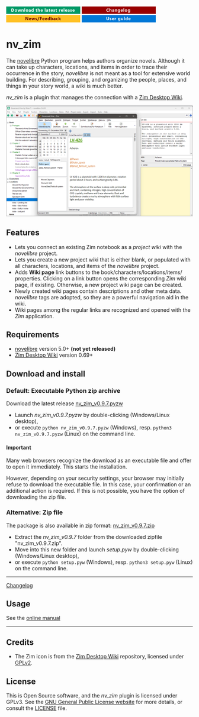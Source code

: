 [![Download the latest release](docs/img/download-button.png)](https://github.com/peter88213/nv_zim/raw/main/dist/nv_zim_v0.9.7.pyzw)
[![Changelog](docs/img/changelog-button.png)](docs/changelog.md)
[![News/Feedback](docs/img/news-button.png)](https://github.com/peter88213/novelibre/discussions)
[![Online help](docs/img/help-button.png)](https://peter88213.github.io/nvhelp-en/nv_zim/)


# nv_zim

The [novelibre](https://github.com/peter88213/novelibre/) Python program helps authors organize novels.
Although it can take up characters, locations, and items in order to trace their occurrence in the story,
*novelibre* is not meant as a tool for extensive world building. 
For describing, grouping, and organizing the people, places, and things in your story world, a wiki is much better.

*nv_zim* is a plugin that manages the connection with a [Zim Desktop Wiki](https://zim-wiki.org/).

![Screenshot](docs/Screenshots/screen01.png)

## Features

- Lets you connect an existing Zim notebook as a *project wiki* with the *novelibre* project.
- Lets you create a new project wiki that is either blank, or populated with all
  characters, locations, and items of the *novelibre* project.
- Adds **Wiki page** link buttons to the book/characters/locations/items/ properties.
  Clicking on a link button opens the corresponding *Zim* wiki page, if existing. 
  Otherwise, a new project wiki page can be created. 
- Newly created wiki pages contain descriptions and other meta data. 
  *novelibre* tags are adopted, so they are a powerful navigation aid in the wiki.
- Wiki pages among the regular links are recognized and opened with the *Zim* application.

## Requirements

- [novelibre](https://github.com/peter88213/novelibre/) version 5.0+ **(not yet released)**
- [Zim Desktop Wiki](https://zim-wiki.org/) version 0.69+

## Download and install

### Default: Executable Python zip archive

Download the latest release [nv_zim_v0.9.7.pyzw](https://github.com/peter88213/nv_zim/raw/main/dist/nv_zim_v0.9.7.pyzw)

- Launch *nv_zim_v0.9.7.pyzw* by double-clicking (Windows/Linux desktop),
- or execute `python nv_zim_v0.9.7.pyzw` (Windows), resp. `python3 nv_zim_v0.9.7.pyzw` (Linux) on the command line.

#### Important

Many web browsers recognize the download as an executable file and offer to open it immediately. 
This starts the installation.

However, depending on your security settings, your browser may 
initially  refuse  to download the executable file. 
In this case, your confirmation or an additional action is required. 
If this is not possible, you have the option of downloading 
the zip file. 


### Alternative: Zip file

The package is also available in zip format: [nv_zim_v0.9.7.zip](https://github.com/peter88213/nv_zim/raw/main/dist/nv_zim_v0.9.7.zip)

- Extract the *nv_zim_v0.9.7* folder from the downloaded zipfile "nv_zim_v0.9.7.zip".
- Move into this new folder and launch *setup.pyw* by double-clicking (Windows/Linux desktop), 
- or execute `python setup.pyw` (Windows), resp. `python3 setup.pyw` (Linux) on the command line.

---

[Changelog](docs/changelog.md)

## Usage

See the [online manual](https://peter88213.github.io/nvhelp-en/nv_zim/)

---

## Credits

- The Zim icon is from the [Zim Desktop Wiki](https://github.com/zim-desktop-wiki/zim-desktop-wiki) repository, 
  licensed under [GPLv2](https://www.gnu.org/licenses/gpl-2.0.en.html).

## License

This is Open Source software, and the *nv_zim* plugin is licensed under GPLv3. See the
[GNU General Public License website](https://www.gnu.org/licenses/gpl-3.0.en.html) for more
details, or consult the [LICENSE](https://github.com/peter88213/nv_zim/blob/main/LICENSE) file.
